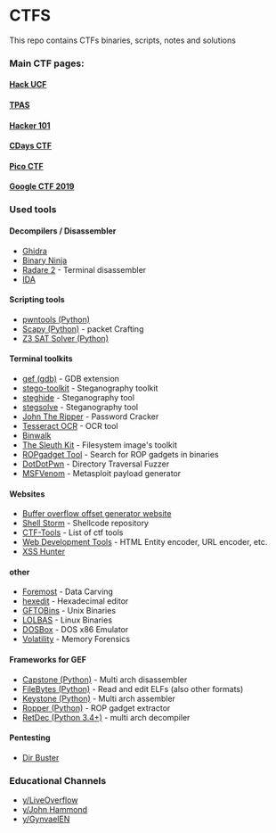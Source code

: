 # CTFS

 This repo contains CTFs binaries, scripts, notes and solutions

### Main CTF pages: 

#### [Hack UCF](https://ctf.hackucf.org/challenges)

#### [TPAS](http://tpas.alunos.dcc.fc.up.pt:5000)

#### [Hacker 101](https://ctf.hacker101.com/ctf)

#### [CDays CTF](https://cybersecuritychallenge.pt)

#### [Pico CTF](https://2018game.picoctf.com)

#### [Google CTF 2019](https://capturetheflag.withgoogle.com)

### Used tools

#### Decompilers / Disassembler
* [Ghidra](https://ghidra-sre.org/)
* [Binary Ninja](https://binary.ninja/)
* [Radare 2](https://rada.re/r/) - Terminal disassembler
* [IDA](https://www.hex-rays.com/products/ida/)

#### Scripting tools
* [pwntools (Python)](http://docs.pwntools.com/en/stable/)
* [Scapy (Python)](https://scapy.net/) - packet Crafting
* [Z3 SAT Solver (Python)](https://github.com/Z3Prover/z3)

#### Terminal toolkits
* [gef (gdb)](https://github.com/hugsy/gef) - GDB extension
* [stego-toolkit](https://github.com/DominicBreuker/stego-toolkit) - Steganography toolkit
* [steghide](http://steghide.sourceforge.net/) - Steganography tool
* [stegsolve](https://github.com/zardus/ctf-tools/tree/master/stegsolve) - Steganography tool
* [John The Ripper](https://www.openwall.com/john/) - Password Cracker
* [Tesseract OCR](https://www.howtoforge.com/tutorial/tesseract-ocr-installation-and-usage-on-ubuntu-16-04/) - OCR tool
* [Binwalk](https://github.com/ReFirmLabs/binwalk)
* [The Sleuth Kit](https://www.sleuthkit.org/sleuthkit/) - Filesystem image's toolkit
* [ROPgadget Tool](https://github.com/JonathanSalwan/ROPgadget) - Search for ROP gadgets in binaries
* [DotDotPwn](https://github.com/wireghoul/dotdotpwn) - Directory Traversal Fuzzer
* [MSFVenom](https://www.offensive-security.com/metasploit-unleashed/msfvenom/) - Metasploit payload generator

#### Websites
* [Buffer overflow offset generator website](https://projects.jason-rush.com/tools/buffer-overflow-eip-offset-string-generator/)
* [Shell Storm](shell-storm.org) - Shellcode repository
* [CTF-Tools](https://github.com/zardus/ctf-tools) - List of ctf tools
* [Web Development Tools](https://mothereff.in/) - HTML Entity encoder, URL encoder, etc.
* [XSS Hunter](https://xsshunter.com/)

#### other
* [Foremost](http://foremost.sourceforge.net/) - Data Carving
* [hexedit](https://itsfoss.com/hex-editors-linux/) - Hexadecimal editor
* [GFTOBins](https://gtfobins.github.io/) - Unix Binaries
* [LOLBAS](https://lolbas-project.github.io/#) - Linux Binaries
* [DOSBox](https://www.dosbox.com/) - DOS x86 Emulator
* [Volatility](https://www.volatilityfoundation.org/) - Memory Forensics

#### Frameworks for GEF
 * [Capstone (Python)](http://www.capstone-engine.org/) - Multi arch disassembler
 * [FileBytes (Python)](https://github.com/sashs/filebytes) - Read and edit ELFs (also other formats)
 * [Keystone (Python)](http://www.keystone-engine.org/) - Multi arch assembler
 * [Ropper (Python)](https://github.com/sashs/Ropper) - ROP gadget extractor
 * [RetDec (Python 3.4+)](https://github.com/avast/retdec) - multi arch decompiler

#### Pentesting
 * [Dir Buster](https://www.owasp.org/index.php/Category:OWASP_DirBuster_Project)

### Educational Channels

* [y/LiveOverflow](https://www.youtube.com/channel/UClcE-kVhqyiHCcjYwcpfj9w)
* [y/John Hammond](https://www.youtube.com/channel/UCVeW9qkBjo3zosnqUbG7CFw)
* [y/GynvaelEN](https://www.youtube.com/channel/UCCkVMojdBWS-JtH7TliWkVg)
